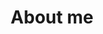 ---
title: About me
description: Hi I'm Levi, a designer and front-end developer, living in the <a href="https://www.visitbloomington.com/">coolest town</a> in Indiana</a>. I'm currently working on <a href="https://rivet.iu.edu/">design systems</a> in higher-ed.
layout: "layouts/page.njk"
---